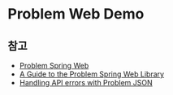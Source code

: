 # Problem Web Demo

## 참고

- [Problem Spring Web](https://github.com/zalando/problem-spring-web)
- [A Guide to the Problem Spring Web Library](https://www.baeldung.com/problem-spring-web)
- [Handling API errors with Problem JSON](https://engineering.celonis.com/blog/handling-api-errors-with-problem-json/)
